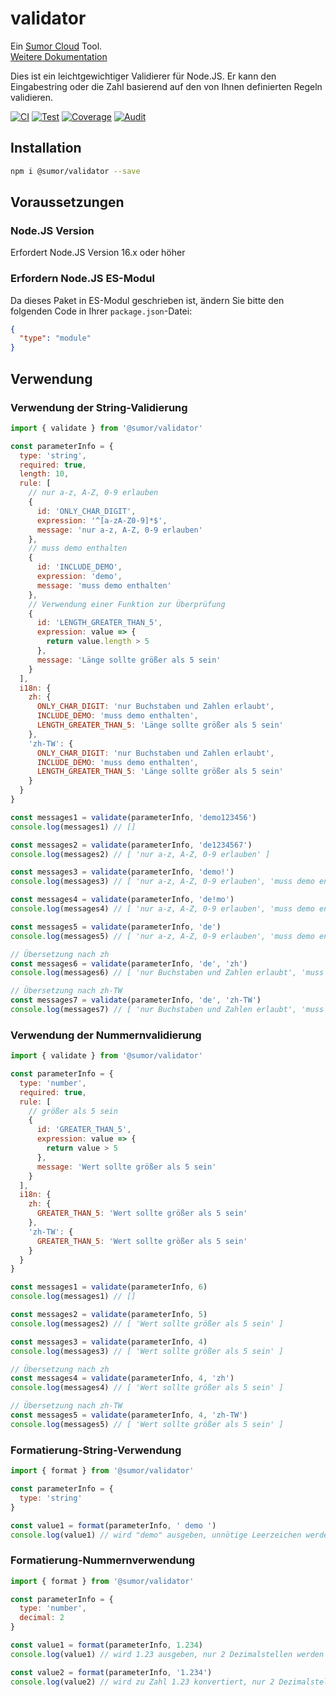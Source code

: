 # validator

Ein [Sumor Cloud](https://sumor.cloud) Tool.  
[Weitere Dokumentation](https://sumor.cloud)

Dies ist ein leichtgewichtiger Validierer für Node.JS. Er kann den Eingabestring oder die Zahl basierend auf den von Ihnen definierten Regeln validieren.

[![CI](https://github.com/sumor-cloud/validator/actions/workflows/ci.yml/badge.svg)](https://github.com/sumor-cloud/validator/actions/workflows/ci.yml)
[![Test](https://github.com/sumor-cloud/validator/actions/workflows/ut.yml/badge.svg)](https://github.com/sumor-cloud/validator/actions/workflows/ut.yml)
[![Coverage](https://github.com/sumor-cloud/validator/actions/workflows/coverage.yml/badge.svg)](https://github.com/sumor-cloud/validator/actions/workflows/coverage.yml)
[![Audit](https://github.com/sumor-cloud/validator/actions/workflows/audit.yml/badge.svg)](https://github.com/sumor-cloud/validator/actions/workflows/audit.yml)

## Installation

```bash
npm i @sumor/validator --save
```

## Voraussetzungen

### Node.JS Version

Erfordert Node.JS Version 16.x oder höher

### Erfordern Node.JS ES-Modul

Da dieses Paket in ES-Modul geschrieben ist, ändern Sie bitte den folgenden Code in Ihrer `package.json`-Datei:

```json
{
  "type": "module"
}
```

## Verwendung

### Verwendung der String-Validierung

```js
import { validate } from '@sumor/validator'

const parameterInfo = {
  type: 'string',
  required: true,
  length: 10,
  rule: [
    // nur a-z, A-Z, 0-9 erlauben
    {
      id: 'ONLY_CHAR_DIGIT',
      expression: '^[a-zA-Z0-9]*$',
      message: 'nur a-z, A-Z, 0-9 erlauben'
    },
    // muss demo enthalten
    {
      id: 'INCLUDE_DEMO',
      expression: 'demo',
      message: 'muss demo enthalten'
    },
    // Verwendung einer Funktion zur Überprüfung
    {
      id: 'LENGTH_GREATER_THAN_5',
      expression: value => {
        return value.length > 5
      },
      message: 'Länge sollte größer als 5 sein'
    }
  ],
  i18n: {
    zh: {
      ONLY_CHAR_DIGIT: 'nur Buchstaben und Zahlen erlaubt',
      INCLUDE_DEMO: 'muss demo enthalten',
      LENGTH_GREATER_THAN_5: 'Länge sollte größer als 5 sein'
    },
    'zh-TW': {
      ONLY_CHAR_DIGIT: 'nur Buchstaben und Zahlen erlaubt',
      INCLUDE_DEMO: 'muss demo enthalten',
      LENGTH_GREATER_THAN_5: 'Länge sollte größer als 5 sein'
    }
  }
}

const messages1 = validate(parameterInfo, 'demo123456')
console.log(messages1) // []

const messages2 = validate(parameterInfo, 'de1234567')
console.log(messages2) // [ 'nur a-z, A-Z, 0-9 erlauben' ]

const messages3 = validate(parameterInfo, 'demo!')
console.log(messages3) // [ 'nur a-z, A-Z, 0-9 erlauben', 'muss demo enthalten' ]

const messages4 = validate(parameterInfo, 'de!mo')
console.log(messages4) // [ 'nur a-z, A-Z, 0-9 erlauben', 'muss demo enthalten' ]

const messages5 = validate(parameterInfo, 'de')
console.log(messages5) // [ 'nur a-z, A-Z, 0-9 erlauben', 'muss demo enthalten', 'Länge sollte größer als 5 sein' ]

// Übersetzung nach zh
const messages6 = validate(parameterInfo, 'de', 'zh')
console.log(messages6) // [ 'nur Buchstaben und Zahlen erlaubt', 'muss demo enthalten', 'Länge sollte größer als 5 sein' ]

// Übersetzung nach zh-TW
const messages7 = validate(parameterInfo, 'de', 'zh-TW')
console.log(messages7) // [ 'nur Buchstaben und Zahlen erlaubt', 'muss demo enthalten', 'Länge sollte größer als 5 sein' ]
```

### Verwendung der Nummernvalidierung

```js
import { validate } from '@sumor/validator'

const parameterInfo = {
  type: 'number',
  required: true,
  rule: [
    // größer als 5 sein
    {
      id: 'GREATER_THAN_5',
      expression: value => {
        return value > 5
      },
      message: 'Wert sollte größer als 5 sein'
    }
  ],
  i18n: {
    zh: {
      GREATER_THAN_5: 'Wert sollte größer als 5 sein'
    },
    'zh-TW': {
      GREATER_THAN_5: 'Wert sollte größer als 5 sein'
    }
  }
}

const messages1 = validate(parameterInfo, 6)
console.log(messages1) // []

const messages2 = validate(parameterInfo, 5)
console.log(messages2) // [ 'Wert sollte größer als 5 sein' ]

const messages3 = validate(parameterInfo, 4)
console.log(messages3) // [ 'Wert sollte größer als 5 sein' ]

// Übersetzung nach zh
const messages4 = validate(parameterInfo, 4, 'zh')
console.log(messages4) // [ 'Wert sollte größer als 5 sein' ]

// Übersetzung nach zh-TW
const messages5 = validate(parameterInfo, 4, 'zh-TW')
console.log(messages5) // [ 'Wert sollte größer als 5 sein' ]
```

### Formatierung-String-Verwendung

```js
import { format } from '@sumor/validator'

const parameterInfo = {
  type: 'string'
}

const value1 = format(parameterInfo, ' demo ')
console.log(value1) // wird "demo" ausgeben, unnötige Leerzeichen werden entfernt
```

### Formatierung-Nummernverwendung

```js
import { format } from '@sumor/validator'

const parameterInfo = {
  type: 'number',
  decimal: 2
}

const value1 = format(parameterInfo, 1.234)
console.log(value1) // wird 1.23 ausgeben, nur 2 Dezimalstellen werden beibehalten

const value2 = format(parameterInfo, '1.234')
console.log(value2) // wird zu Zahl 1.23 konvertiert, nur 2 Dezimalstellen werden beibehalten
```

